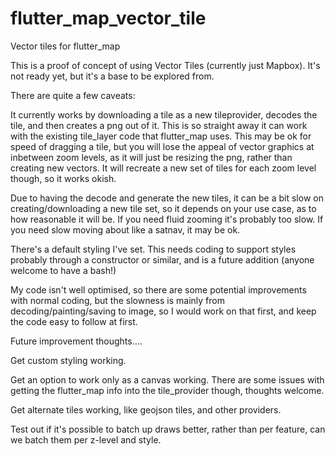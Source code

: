 # flutter_map_vector_tile

Vector tiles for flutter_map

This is a proof of concept of using Vector Tiles (currently just Mapbox). It's not ready yet, but it's a base to be explored from.

There are quite a few caveats:

It currently works by downloading a tile as a new tileprovider, decodes the tile, and then creates a png out of it. This is so straight away it can work with the existing tile_layer code that flutter_map uses. This may be ok for speed of dragging a tile, but you will lose the appeal of vector graphics at inbetween zoom levels, as it will just be resizing the png, rather than creating new vectors. It will recreate a new set of tiles for each zoom level though, so it works okish.

Due to having the decode and generate the new tiles, it can be a bit slow on creating/downloading a new tile set, so it depends on your use case, as to how reasonable it will be. If you need fluid zooming it's probably too slow. If you need slow moving about like a satnav, it may be ok.

There's a default styling I've set. This needs coding to support styles probably through a constructor or similar, and is a future addition (anyone welcome to have a bash!)

My code isn't well optimised, so there are some potential improvements with normal coding, but the slowness is mainly from decoding/painting/saving to image, so I would work on that first, and keep the code easy to follow at first.

Future improvement thoughts....


Get custom styling working.

Get an option to work only as a canvas working. There are some issues with getting the flutter_map info into the tile_provider though, thoughts welcome.

Get alternate tiles working, like geojson tiles, and other providers.

Test out if it's possible to batch up draws better, rather than per feature, can we batch them per z-level and style.





